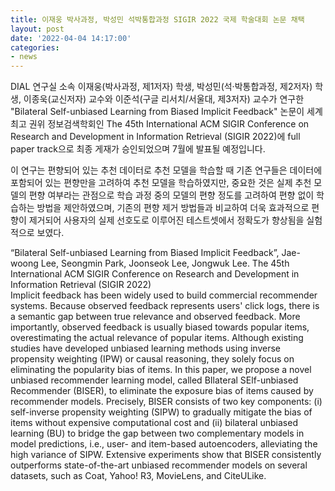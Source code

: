 ```yaml
---
title: 이재웅 박사과정, 박성민 석박통합과정 SIGIR 2022 국제 학술대회 논문 채택
layout: post
date: '2022-04-04 14:17:00'
categories:
- news
---
```


DIAL 연구실 소속 이재웅(박사과정, 제1저자) 학생, 박성민(석·박통합과정, 제2저자) 학생, 이종욱(교신저자) 교수와 이준석(구글 리서치/서울대, 제3저자) 교수가 연구한 "Bilateral Self-unbiased Learning from Biased Implicit Feedback" 논문이 세계 최고 권위 정보검색학회인 The 45th International ACM SIGIR Conference on Research and Development in Information Retrieval (SIGIR 2022)에 full paper track으로 최종 게재가 승인되었으며 7월에 발표될 예정입니다. 

이 연구는 편향되어 있는 추천 데이터로 추천 모델을 학습할 때 기존 연구들은 데이터에 포함되어 있는 편향만을 고려하여 추천 모델을 학습하였지만, 중요한 것은 실제 추천 모델의 편향 여부라는 관점으로 학습 과정 중의 모델의 편향 정도를 고려하여 편향 없이 학습하는 방법을 제안하였으며, 기존의 편향 제거 방법들과 비교하여 더욱 효과적으로 편향이 제거되어 사용자의 실제 선호도로 이루어진 테스트셋에서 정확도가 향상됨을 실험적으로 보였다.

“Bilateral Self-unbiased Learning from Biased Implicit Feedback”, Jae-woong Lee, Seongmin Park, Joonseok Lee, Jongwuk Lee. The 45th International ACM SIGIR Conference on Research and Development in Information Retrieval (SIGIR 2022)
<br>
Implicit feedback has been widely used to build commercial recommender systems. Because observed feedback represents users' click logs, there is a semantic gap between true relevance and observed feedback. More importantly, observed feedback is usually biased towards popular items, overestimating the actual relevance of popular items. Although existing studies have developed unbiased learning methods using inverse propensity weighting (IPW) or causal reasoning, they solely focus on eliminating the popularity bias of items. In this paper, we propose a novel unbiased recommender learning model, called BIlateral SElf-unbiased Recommender (BISER), to eliminate the exposure bias of items caused by recommender models. Precisely, BISER consists of two key components: (i) self-inverse propensity weighting (SIPW) to gradually mitigate the bias of items without expensive computational cost and (ii) bilateral unbiased learning (BU) to bridge the gap between two complementary models in model predictions, i.e., user- and item-based autoencoders, alleviating the high variance of SIPW. Extensive experiments show that BISER consistently outperforms state-of-the-art unbiased recommender models on several datasets, such as Coat, Yahoo! R3, MovieLens, and CiteULike.
